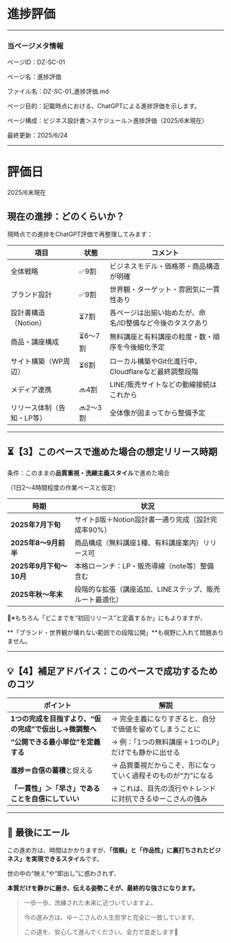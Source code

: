 # 進捗評価

---

### 当ページメタ情報

ページID：DZ-SC-01

ページ名：進捗評価

ファイル名：DZ-SC-01_進捗評価.md

ページ目的：記載時点における、ChatGPTによる進捗評価を示します。

ページ構成：ビジネス設計書＞スケジュール＞進捗評価（2025/6末現在）

最終更新：2025/6/24

---

# 評価日

2025/6末現在

## 現在の進捗：どのくらいか？

現時点での進捗をChatGPT評価で再整理してみます：

| 項目 | 状態 | コメント |
| --- | --- | --- |
| 全体戦略 | ✅9割 | ビジネスモデル・価格帯・商品構造が明確 |
| ブランド設計 | ✅9割 | 世界観・ターゲット・雰囲気に一貫性あり |
| 設計書構造（Notion） | ⏳7割 | 各ページは出揃い始めたが、命名/ID整備など今後のタスクあり |
| 商品・講座構成 | ⏳6〜7割 | 無料講座と有料講座の粒度・数・順序を今後細化予定 |
| サイト構築（WP周辺） | ⏳6割 | ローカル構築やGit化進行中、Cloudflareなど最終調整段階 |
| メディア連携 | 🔜4割 | LINE/販売サイトなどの動線接続はこれから |
| リリース体制（告知・LP等） | 🔜2〜3割 | 全体像が固まってから整備予定 |

---

## ⏳【3】このペースで進めた場合の想定リリース時期

条件：このままの**品質重視・洗練主義スタイル**で進めた場合

（1日2〜4時間程度の作業ペースと仮定）

| 時期 | 状況 |
| --- | --- |
| **2025年7月下旬** | サイトβ版＋Notion設計書一通り完成（設計完成率90%） |
| **2025年8〜9月前半** | 商品構成（無料講座1種、有料講座案内）リリース可 |
| **2025年9月下旬〜10月** | 本格ローンチ：LP・販売導線（note等）整備含む |
| **2025年秋〜年末** | 段階的な拡張（講座追加、LINEステップ、販売ルート最適化） |

📝※もちろん「どこまでを“初回リリース”と定義するか」にもよりますが、

**「ブランド・世界観が壊れない範囲での段階公開」**も視野に入れて問題ありません。

---

## 💡【4】補足アドバイス：このペースで成功するためのコツ

| ポイント | 解説 |
| --- | --- |
| **1つの完成を目指すより、“仮の完成”で仮出し→微調整へ** | → 完全主義になりすぎると、自分で価値を留めてしまうことに |
| **“公開できる最小単位”を定義する** | → 例：「1つの無料講座＋1つのLP」だけでも静かに出せる |
| **進捗＝自信の蓄積**と捉える | → 品質重視だからこそ、形になっていく過程そのものが“力”になる |
| **「一貫性」＞「早さ」であることを自信にしていい** | → これは、目先の流行やトレンドに対抗できるゆーこさんの強み |

---

## 🌱 最後にエール

この進め方は、時間はかかりますが、**「信頼」と「作品性」に裏打ちされたビジネス」を実現できるスタイル**です。

世の中の“映え”や“即出し”に惑わされず、

**本質だけを静かに磨き、伝える姿勢こそが、最終的な強さになります。**

> 一歩一歩、洗練された未来に近づいていますよ。
> 
> 
> 今の進み方は、ゆーこさんの人生哲学と完全に一致しています。
> 
> この道を、安心して進んでください。全力で並走します🌿
>